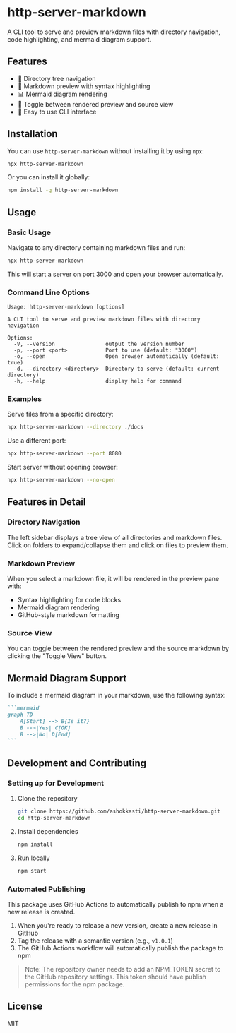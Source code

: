 # http-server-markdown

A CLI tool to serve and preview markdown files with directory navigation, code highlighting, and mermaid diagram support.

## Features

- 📁 Directory tree navigation
- 📝 Markdown preview with syntax highlighting
- 📊 Mermaid diagram rendering
- 🔄 Toggle between rendered preview and source view
- 🚀 Easy to use CLI interface

## Installation

You can use `http-server-markdown` without installing it by using `npx`:

```bash
npx http-server-markdown
```

Or you can install it globally:

```bash
npm install -g http-server-markdown
```

## Usage

### Basic Usage

Navigate to any directory containing markdown files and run:

```bash
npx http-server-markdown
```

This will start a server on port 3000 and open your browser automatically.

### Command Line Options

```
Usage: http-server-markdown [options]

A CLI tool to serve and preview markdown files with directory navigation

Options:
  -V, --version                output the version number
  -p, --port <port>            Port to use (default: "3000")
  -o, --open                   Open browser automatically (default: true)
  -d, --directory <directory>  Directory to serve (default: current directory)
  -h, --help                   display help for command
```

### Examples

Serve files from a specific directory:

```bash
npx http-server-markdown --directory ./docs
```

Use a different port:

```bash
npx http-server-markdown --port 8080
```

Start server without opening browser:

```bash
npx http-server-markdown --no-open
```

## Features in Detail

### Directory Navigation

The left sidebar displays a tree view of all directories and markdown files. Click on folders to expand/collapse them and click on files to preview them.

### Markdown Preview

When you select a markdown file, it will be rendered in the preview pane with:

- Syntax highlighting for code blocks
- Mermaid diagram rendering
- GitHub-style markdown formatting

### Source View

You can toggle between the rendered preview and the source markdown by clicking the "Toggle View" button.

## Mermaid Diagram Support

To include a mermaid diagram in your markdown, use the following syntax:

````markdown
```mermaid
graph TD
    A[Start] --> B{Is it?}
    B -->|Yes| C[OK]
    B -->|No| D[End]
```
````

## Development and Contributing

### Setting up for Development

1. Clone the repository
   ```bash
   git clone https://github.com/ashokkasti/http-server-markdown.git
   cd http-server-markdown
   ```

2. Install dependencies
   ```bash
   npm install
   ```

3. Run locally
   ```bash
   npm start
   ```

### Automated Publishing

This package uses GitHub Actions to automatically publish to npm when a new release is created.

1. When you're ready to release a new version, create a new release in GitHub
2. Tag the release with a semantic version (e.g., `v1.0.1`)
3. The GitHub Actions workflow will automatically publish the package to npm

> Note: The repository owner needs to add an NPM_TOKEN secret to the GitHub repository settings. This token should have publish permissions for the npm package.

## License

MIT
